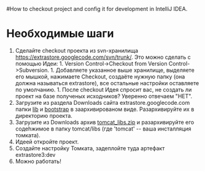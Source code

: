 #How to checkout project and config it for development in IntelliJ IDEA.

# Необходимые шаги #
  1. Сделайте checkout проекта из svn-хранилища https://extrastore.googlecode.com/svn/trunk/. Это можно сделать с помощью Идеи:
    1. Version Control->Checkout from Version Control->Subversion.
    1. Добавляете указанное выше хранилище, выделяете его мышкой, нажимаете Checkout, создаёте нужную папку (она должна называться extrastore), все остальные настройки оставляете по умолчанию.
    1. После checkout Идея спросит вас, не создать ли проект на базе полученых исходников? Уверенно отвечаем "НЕТ".
  1. Загрузите из раздела Downloads сайта extrastore.googlecode.com папки [lib](http://extrastore.googlecode.com/files/lib.zip) и [bootstrap](http://extrastore.googlecode.com/files/bootstrap.zip) в заархивированом виде. Разархивируйте их в директорию проекта.
  1. Загрузите из Downloads архив [tomcat\_libs.zip](http://extrastore.googlecode.com/files/tomcat_libs.zip) и разархивируйте его содеhжимое в папку tomcat/libs (где 'tomcat' -- ваша инсталляция томката).
  1. Идеей откройте проект.
  1. Создайте настройку Томката, задеплойте туда артефакт extrastore3:dev
  1. Можно работать!


